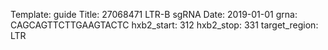 Template: guide
Title: 27068471 LTR-B sgRNA
Date: 2019-01-01
grna: CAGCAGTTCTTGAAGTACTC
hxb2_start: 312
hxb2_stop: 331
target_region: LTR
